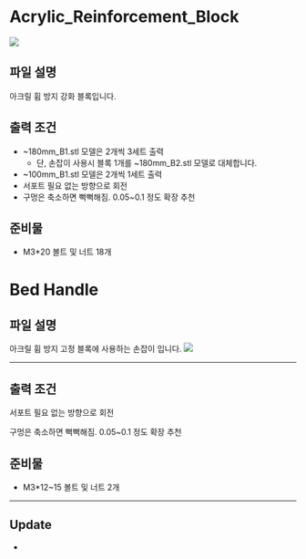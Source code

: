 # Acrylic_Reinforcement_Block

![](https://github.com/simulz/CreMaker_TuneUp/blob/9623a3c78e2645be2d8ed60e31a75fb5e3a9aec2/3D_Models/Main_Parts/Bed/BottomPlateHandle/Images/20220512_3D1.png)

## 파일 설명

아크릴 휨 방지 강화 블록입니다.

## 출력 조건

- ~180mm_B1.stl 모델은 2개씩 3세트 출력
  - 단, 손잡이 사용시 블록 1개를 ~180mm_B2.stl 모델로 대체합니다.
- ~100mm_B1.stl 모델은 2개씩 1세트 출력
- 서포트 필요 없는 방향으로 회전
- 구멍은 축소하면 뻑뻑해짐. 0.05~0.1 정도 확장 추천

## 준비물

- M3\*20 볼트 및 너트 18개

# Bed Handle

## 파일 설명

아크릴 휨 방지 고정 블록에 사용하는 손잡이 입니다.
![](https://github.com/simulz/CreMaker_TuneUp/blob/0d06ef17fe9c456a15d2c74a471cd4e422c58f24/3D_Models/Main_Parts/Bed/BottomPlateHandle/Images/20220519_155929.jpg)

***
## 출력 조건

서포트 필요 없는 방향으로 회전

구멍은 축소하면 뻑뻑해짐. 0.05~0.1 정도 확장 추천

## 준비물

- M3\*12~15 볼트 및 너트 2개

***

## Update
-

